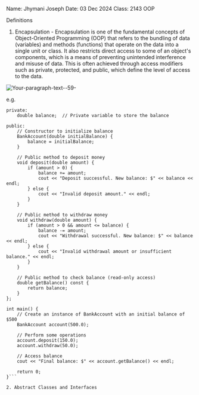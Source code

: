 Name: Jhymani Joseph
Date: 03 Dec 2024
Class: 2143 OOP

Definitions

1.  Encapsulation - Encapsulation is one of the fundamental concepts of Object-Oriented Programming (OOP) that refers to the bundling of data (variables) and methods (functions) that operate on the data into a single unit or class. It also restricts direct access to some of an object's components, which is a means of preventing unintended interference and misuse of data. This is often achieved through access modifiers such as private, protected, and public, which define the level of access to the data.
   
![Your-paragraph-text--59-](https://github.com/user-attachments/assets/c9e96748-dfa7-42b0-b7b9-94e577e3ebc6)

e.g.
```class BankAccount {
private:
    double balance;  // Private variable to store the balance

public:
    // Constructor to initialize balance
    BankAccount(double initialBalance) {
        balance = initialBalance;
    }

    // Public method to deposit money
    void deposit(double amount) {
        if (amount > 0) {
            balance += amount;
            cout << "Deposit successful. New balance: $" << balance << endl;
        } else {
            cout << "Invalid deposit amount." << endl;
        }
    }

    // Public method to withdraw money
    void withdraw(double amount) {
        if (amount > 0 && amount <= balance) {
            balance -= amount;
            cout << "Withdrawal successful. New balance: $" << balance << endl;
        } else {
            cout << "Invalid withdrawal amount or insufficient balance." << endl;
        }
    }

    // Public method to check balance (read-only access)
    double getBalance() const {
        return balance;
    }
};

int main() {
    // Create an instance of BankAccount with an initial balance of $500
    BankAccount account(500.0);

    // Perform some operations
    account.deposit(150.0);
    account.withdraw(50.0);

    // Access balance
    cout << "Final balance: $" << account.getBalance() << endl;

    return 0;
}```

2. Abstract Classes and Interfaces 

